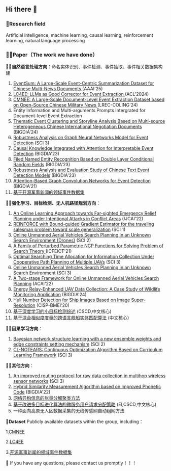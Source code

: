 ## Hi there 👋

### 🌈**Research field** 
Artificial intelligence, machine learning, causal learning, reinforcement learning, natural language processing

### 👩‍💻**Paper（The work we have done）**

🙋‍♀️**自然语言处理方向**：命名实体识别、事件检测、事件抽取、事件相关数据集构建

1. [EventSum: A Large-Scale Event-Centric Summarization Dataset for Chinese Multi-News Documents ](https://arxiv.org/abs/2412.11814) (AAAI'25)
2. [LC4EE: LLMs as Good Corrector for Event Extraction ](https://aclanthology.org/2024.findings-acl.715/) (ACL'2024)
3. [CMNEE: A Large-Scale Document-Level Event Extraction Dataset based on Open-Source Chinese Military News ](https://aclanthology.org/2024.lrec-main.299/) (LREC-COLING'24)
4. Entity Information and Multi-arguments Prompts Intergrated for Document-level Event Extraction
5. [Thematic Event Clustering and Storyline Analysis Based on Multi-source Heterogeneous Chinese International Negotiation Documents](https://ieeexplore.ieee.org/document/10808720) (BIGDIA'24)
6. [Robustness Analysis on Graph Neural Networks Model for Event Detection](https://www.sciencedirect.com/science/article/pii/S0950705125002680) (SCI 3)
7. [Causal Knowledge Integrated with Attention for Interpretable Event Detection](https://ieeexplore.ieee.org/document/10429095) (BIGDIA'23)  
8. [Filed Named Entity Recognition Based on Double Layer Conditional Random Fields](https://ieeexplore.ieee.org/document/10429568) (BIGDIA'23)
9. [Robustness Analysis and Evaluation Study of Chinese Text Event Detection Models](https://ieeexplore.ieee.org/document/10429355) (BIGDIA'23)
10. [Attention-Based Graph Convolution Networks for Event Detection](https://ieeexplore.ieee.org/abstract/document/9619647) (BIGDIA'21)  
11. [基于开源军事新闻的领域事件数据集](https://d.wanfangdata.com.cn/periodical/zgkxsj202301031) 

🙋‍♀️**强化学习、目标检测、无人机路径规划方向**：

1. [An Online Learning Approach towards Far-sighted Emergency Relief Planning under Intentional Attacks in Conflict Areas](https://www.ijcai.org/proceedings/2022/649) (IJCAI'22)
2. [REINFORCE with Bound-guided Gradient Estimator for the traveling salesman problem toward scale generalization](https://www.sciencedirect.com/science/article/abs/pii/S095219762401978X) (SCI 1)
3. [Online Unmanned Aerial Vehicles Search Planning in an Unknown Search Environment (Drones)](https://www.mdpi.com/journal/drones) (SCI 2)
4.  [A Family of Perturbed Parametric NCP Functions for Solving Problem of Search Theory ](https://dl.acm.org/doi/abs/10.1145/3474198.3478180) (ICFEICT'21)
5. [Optimal Searching Time Allocation for Information Collection Under Cooperative Path Planning of Multiple UAVs](https://ieeexplore.ieee.org/abstract/document/9581056/authors#full-text-header)  (SCI 3)
6. [Online Unmanned Aerial Vehicles Search Planning in an Unknown Search Environment](https://www.mdpi.com/2504-446X/8/7/336) (SCI 3)
7. [A Two-stage Framework for Online Unmanned Aerial Vehicles Search Planning](https://dl.acm.org/doi/10.1145/3579731.3579806) (ACAI'22)
8. [Energy Relay-Enhanced UAV Data Collection: A Case Study of Wildlife Monitoring Application](https://ieeexplore.ieee.org/document/10808312) (BIGDIA'24)
9. [Hull Number Detection for Ship Images Based on Image Super-Resolution](https://ieeexplore.ieee.org/document/9263636) (CISP-BMEI'20)
13. [基于深度学习的小目标检测综述](https://d.wanfangdata.com.cn/periodical/jsjgcykx202108012)  (CSCD,中文核心)
14. [基于混合相似度度量的跨语言舰船实体匹配算法](https://d.wanfangdata.com.cn/periodical/zzdxxb202204002) (中文核心）

🙋‍♀️**因果学习方向**：
1. [Bayesian network structure learning with a new ensemble weights and edge constraints setting mechanism](https://link.springer.com/article/10.1007/s40747-024-01485-1) (SCI 2)
2. [CL-NOTEARS: Continuous Optimization Algorithm Based on Curriculum Learning Framework](https://www.mdpi.com/2227-7390/12/17/2640) (SCI 3)
   
🙋‍♀️**其他方向**：
1. [An improved routing protocol for raw data collection in multihop wireless sensor networks](https://www.sciencedirect.com/science/article/pii/S0140366422000597) (SCI 3)
2. [Hybrid Similarity Measurement Algorithm based on Improved Phonetic Code](https://ieeexplore.ieee.org/document/9874206) (BIGDIA'22)
3. [网络异构信息的张量分解聚类方法](https://d.wanfangdata.com.cn/periodical/gfkjdxxb201805022)
4. [基于改进多目标进化算法的微服务用户请求分配策略](https://d.wanfangdata.com.cn/periodical/jsjkx202110045) (EI,CSCD,中文核心)
5. 一种面向高原无人区数据采集的无线传感网自动组网方法

🍿**Dataset**  Publicly available datasets within the group, including：

1.[CMNEE](https://aclanthology.org/2024.lrec-main.299/)

2.[LC4EE](https://aclanthology.org/2024.findings-acl.715/)

3.[开源军事新闻的领域事件数据集](https://d.wanfangdata.com.cn/periodical/zgkxsj202301031)

🧙 If you have any questions, please contact us promptly！！！
